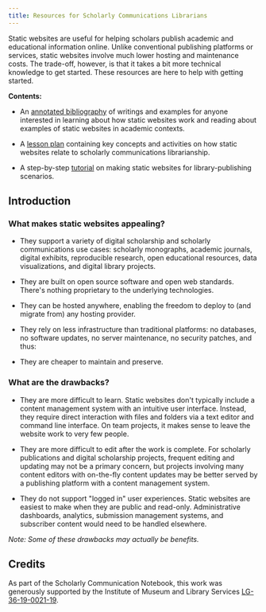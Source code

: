 ```yaml
---
title: Resources for Scholarly Communications Librarians
---
```


Static websites are useful for helping scholars publish academic and educational information online. Unlike conventional publishing platforms or services, static websites involve much lower hosting and maintenance costs. The trade-off, however, is that it takes a bit more technical knowledge to get started. These resources are here to help with getting started. 

**Contents:**

- An [annotated bibliography](/bibiliography/) of writings and examples for anyone interested in learning about how static websites work and reading about examples of static websites in academic contexts. 

- A [lesson plan](/lesson-plan/) containing key concepts and activities on how static websites relate to scholarly communications librarianship.

- A step-by-step [tutorial](/tutorial/) on making static websites for library-publishing scenarios. 

## Introduction

### What makes static websites appealing?

- They support a variety of digital scholarship and scholarly communications use cases: scholarly monographs, academic journals, digital exhibits, reproducible research, open educational resources, data visualizations, and digital library projects. 

- They are built on open source software and open web standards. There's nothing proprietary to the underlying technologies.

- They can be hosted anywhere, enabling the freedom to deploy to (and migrate from) any hosting provider. 

- They rely on less infrastructure than traditional platforms: no databases, no software updates, no server maintenance, no security patches, and thus:

- They are cheaper to maintain and preserve.

### What are the drawbacks?

- They are more difficult to learn. Static websites don't typically include a content management system with an intuitive user interface. Instead, they require direct interaction with files and folders via a text editor and command line interface. On team projects, it makes sense to leave the website work to very few people.

- They are more difficult to edit after the work is complete. For scholarly publications and digital scholarship projects, frequent editing and updating may not be a primary concern, but projects involving many content editors with on-the-fly content updates may be better served by a publishing platform with a content management system. 

- They do not support "logged in" user experiences. Static websites are easiest to make when they are public and read-only. Administrative dashboards, analytics, submission management systems, and subscriber content would need to be handled elsewhere. 

_Note: Some of these drawbacks may actually be benefits._

## Credits

As part of the Scholarly Communication Notebook, this work was generously supported by the Institute of Museum and Library Services [LG-36-19-0021-19](https://www.imls.gov/grants/awarded/lg-36-19-0021-19).